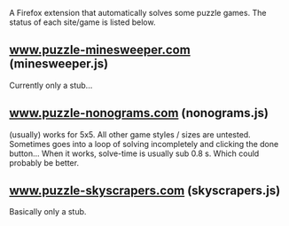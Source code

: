 A Firefox extension that automatically solves some puzzle games. The status of each site/game is listed below.

www.puzzle-minesweeper.com (minesweeper.js)
----
Currently only a stub...

www.puzzle-nonograms.com (nonograms.js)
---
(usually) works for 5x5. All other game styles / sizes are untested. Sometimes goes into a loop of solving incompletely and clicking the done button... When it works, solve-time is usually sub 0.8 s. Which could probably be better.

www.puzzle-skyscrapers.com (skyscrapers.js)
---
Basically only a stub. 